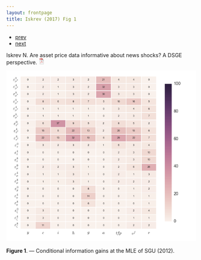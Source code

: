 ```yaml
---
layout: frontpage
title: Iskrev (2017) Fig 1
---
```


<div class="navbar">
  <div class="navbar-inner">
      <ul class="nav">
          <li><a href="iskrev2017_fig2.html">prev</a></li>
          <li><a href="iskrev2017_fig4.html">next</a></li>
      </ul>
  </div>
</div>

Iskrev N. Are asset price data informative about news shocks? A DSGE perspective.
[![pdf](../icons16/pdf-icon.png)](../assets/papers/Asset-news.pdf)

[![Information gains](../../assets/bigpublpics/CIGinnovSGUmle.png)](../../assets/biggerpics/CIGinnovSGUmle-BIG.png)

**Figure 1**. &mdash; Conditional information gains at the MLE of SGU (2012).
